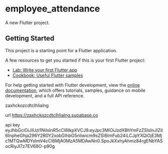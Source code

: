 # employee_attendance

A new Flutter project.

## Getting Started

This project is a starting point for a Flutter application.

A few resources to get you started if this is your first Flutter project:

- [Lab: Write your first Flutter app](https://docs.flutter.dev/get-started/codelab)
- [Cookbook: Useful Flutter samples](https://docs.flutter.dev/cookbook)

For help getting started with Flutter development, view the
[online documentation](https://docs.flutter.dev/), which offers tutorials,
samples, guidance on mobile development, and a full API reference.



zaxhckozcdtclhlialng

url https://zaxhckozcdtclhlialng.supabase.co

api key eyJhbGciOiJIUzI1NiIsInR5cCI6IkpXVCJ9.eyJpc3MiOiJzdXBhYmFzZSIsInJlZiI6InpheGhja296Y2R0Y2xobGlhbG5nIiwicm9sZSI6ImFub24iLCJpYXQiOjE3Mjc1MTQwMDYsImV4cCI6MjA0MzA5MDAwNn0.SpoJkXxhyAhmz84rgENbYASocRiyJl7z7EV68O-p90g